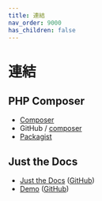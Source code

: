 ```yaml
---
title: 連結
nav_order: 9000
has_children: false
---
```



# 連結




## PHP Composer

* [Composer](https://getcomposer.org/)
* GitHub / [composer](https://github.com/composer/composer)
* [Packagist](https://packagist.org/)




## Just the Docs

* [Just the Docs](https://pmarsceill.github.io/just-the-docs/) ([GitHub](https://github.com/pmarsceill/just-the-docs))
* [Demo](https://pmarsceill.github.io/jtd-remote/) ([GitHub](https://github.com/pmarsceill/jtd-remote))
